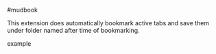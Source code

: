 #mudbook

This extension does automatically bookmark active tabs 
and save them under folder named after time of bookmarking.

example 